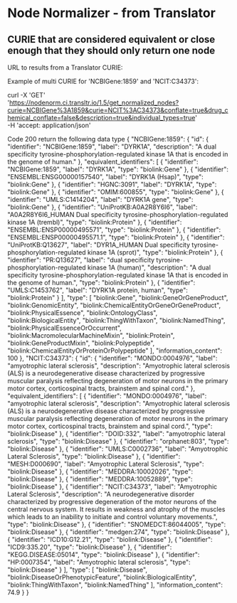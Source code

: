 # Node Normalizer - from Translator

## CURIE that are considered equivalent or close enough that they should only return one node

URL to results from a Translator CURIE:

Example of multi CURIE for 'NCBIGene:1859' and 'NCIT:C34373':

curl -X 'GET' \
  'https://nodenorm.ci.transltr.io/1.5/get_normalized_nodes?curie=NCBIGene%3A1859&curie=NCIT%3AC34373&conflate=true&drug_chemical_conflate=false&description=true&individual_types=true' \
  -H 'accept: application/json'


Code 200 return the following data type 
{
  "NCBIGene:1859": {
    "id": {
      "identifier": "NCBIGene:1859",
      "label": "DYRK1A",
      "description": "A dual specificity tyrosine-phosphorylation-regulated kinase 1A that is encoded in the genome of human."
    },
    "equivalent_identifiers": [
      {
        "identifier": "NCBIGene:1859",
        "label": "DYRK1A",
        "type": "biolink:Gene"
      },
      {
        "identifier": "ENSEMBL:ENSG00000157540",
        "label": "DYRK1A (Hsap)",
        "type": "biolink:Gene"
      },
      {
        "identifier": "HGNC:3091",
        "label": "DYRK1A",
        "type": "biolink:Gene"
      },
      {
        "identifier": "OMIM:600855",
        "type": "biolink:Gene"
      },
      {
        "identifier": "UMLS:C1414204",
        "label": "DYRK1A gene",
        "type": "biolink:Gene"
      },
      {
        "identifier": "UniProtKB:A0A2R8Y6I6",
        "label": "A0A2R8Y6I6_HUMAN Dual specificity tyrosine-phosphorylation-regulated kinase 1A (trembl)",
        "type": "biolink:Protein"
      },
      {
        "identifier": "ENSEMBL:ENSP00000495571",
        "type": "biolink:Protein"
      },
      {
        "identifier": "ENSEMBL:ENSP00000495571.1",
        "type": "biolink:Protein"
      },
      {
        "identifier": "UniProtKB:Q13627",
        "label": "DYR1A_HUMAN Dual specificity tyrosine-phosphorylation-regulated kinase 1A (sprot)",
        "type": "biolink:Protein"
      },
      {
        "identifier": "PR:Q13627",
        "label": "dual specificity tyrosine-phosphorylation-regulated kinase 1A (human)",
        "description": "A dual specificity tyrosine-phosphorylation-regulated kinase 1A that is encoded in the genome of human.",
        "type": "biolink:Protein"
      },
      {
        "identifier": "UMLS:C1453762",
        "label": "DYRK1A protein, human",
        "type": "biolink:Protein"
      }
    ],
    "type": [
      "biolink:Gene",
      "biolink:GeneOrGeneProduct",
      "biolink:GenomicEntity",
      "biolink:ChemicalEntityOrGeneOrGeneProduct",
      "biolink:PhysicalEssence",
      "biolink:OntologyClass",
      "biolink:BiologicalEntity",
      "biolink:ThingWithTaxon",
      "biolink:NamedThing",
      "biolink:PhysicalEssenceOrOccurrent",
      "biolink:MacromolecularMachineMixin",
      "biolink:Protein",
      "biolink:GeneProductMixin",
      "biolink:Polypeptide",
      "biolink:ChemicalEntityOrProteinOrPolypeptide"
    ],
    "information_content": 100
  },
  "NCIT:C34373": {
    "id": {
      "identifier": "MONDO:0004976",
      "label": "amyotrophic lateral sclerosis",
      "description": "Amyotrophic lateral sclerosis (ALS) is a neurodegenerative disease characterized by progressive muscular paralysis reflecting degeneration of motor neurons in the primary motor cortex, corticospinal tracts, brainstem and spinal cord."
    },
    "equivalent_identifiers": [
      {
        "identifier": "MONDO:0004976",
        "label": "amyotrophic lateral sclerosis",
        "description": "Amyotrophic lateral sclerosis (ALS) is a neurodegenerative disease characterized by progressive muscular paralysis reflecting degeneration of motor neurons in the primary motor cortex, corticospinal tracts, brainstem and spinal cord.",
        "type": "biolink:Disease"
      },
      {
        "identifier": "DOID:332",
        "label": "amyotrophic lateral sclerosis",
        "type": "biolink:Disease"
      },
      {
        "identifier": "orphanet:803",
        "type": "biolink:Disease"
      },
      {
        "identifier": "UMLS:C0002736",
        "label": "Amyotrophic Lateral Sclerosis",
        "type": "biolink:Disease"
      },
      {
        "identifier": "MESH:D000690",
        "label": "Amyotrophic Lateral Sclerosis",
        "type": "biolink:Disease"
      },
      {
        "identifier": "MEDDRA:10002026",
        "type": "biolink:Disease"
      },
      {
        "identifier": "MEDDRA:10052889",
        "type": "biolink:Disease"
      },
      {
        "identifier": "NCIT:C34373",
        "label": "Amyotrophic Lateral Sclerosis",
        "description": "A neurodegenerative disorder characterized by progressive degeneration of the motor neurons of the central nervous system. It results in weakness and atrophy of the muscles which leads to an inability to initiate and control voluntary movements.",
        "type": "biolink:Disease"
      },
      {
        "identifier": "SNOMEDCT:86044005",
        "type": "biolink:Disease"
      },
      {
        "identifier": "medgen:274",
        "type": "biolink:Disease"
      },
      {
        "identifier": "ICD10:G12.21",
        "type": "biolink:Disease"
      },
      {
        "identifier": "ICD9:335.20",
        "type": "biolink:Disease"
      },
      {
        "identifier": "KEGG.DISEASE:05014",
        "type": "biolink:Disease"
      },
      {
        "identifier": "HP:0007354",
        "label": "Amyotrophic lateral sclerosis",
        "type": "biolink:Disease"
      }
    ],
    "type": [
      "biolink:Disease",
      "biolink:DiseaseOrPhenotypicFeature",
      "biolink:BiologicalEntity",
      "biolink:ThingWithTaxon",
      "biolink:NamedThing"
    ],
    "information_content": 74.9
  }
}
